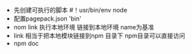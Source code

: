 - 先创建可执行的脚本  #！usr/bin/env node
- 配置pagepack.json  'bin'
- nom link 执行本地环境  链接到本地环境 name为基准
- link 相当于把本地模块链接到npm 目录下  npm目录可以直接访问
- npm doc
